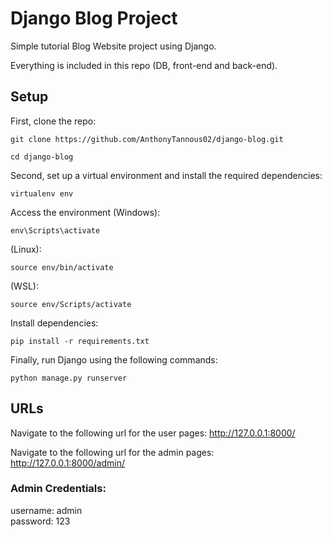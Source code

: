 # Django Blog Project
Simple tutorial Blog Website project using Django.

Everything is included in this repo (DB, front-end and back-end).

## Setup
First, clone the repo:
```
git clone https://github.com/AnthonyTannous02/django-blog.git
```
```
cd django-blog
```

Second, set up a virtual environment and install the required dependencies:
```
virtualenv env
```
Access the environment (Windows): 
```
env\Scripts\activate
```
(Linux):
```
source env/bin/activate
```
(WSL):
```
source env/Scripts/activate
```
Install dependencies:
```
pip install -r requirements.txt
```

Finally, run Django using the following commands:
```
python manage.py runserver
```

## URLs
Navigate to the following url for the user pages: http://127.0.0.1:8000/

Navigate to the following url for the admin pages: http://127.0.0.1:8000/admin/

### Admin Credentials:   
username: admin   
password: 123